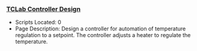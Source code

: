 ### [TCLab Controller Design](https://www.apmonitor.com/pdc/index.php/Main/TCLabControlDesign)
- Scripts Located: 0
- Page Description: Design a controller for automation of temperature regulation to a setpoint. The controller adjusts a heater to regulate the temperature.
